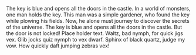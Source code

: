 The key is blue and opens all the doors in the castle.
In a world of monsters, one man holds the key. This man was a simple gardener, who found the key while plowing his fields.  Now, he alone must journey to discover the secrets of the universe.
The key is blue and opens all the doors in the castle. But the door is not locked!  Place holder text. Waltz, bad nymph, for quick jigs vex. Glib jocks quiz nymph to vex dwarf. Sphinx of black quartz, judge my vow. How quickly daft jumping zebras vex!
